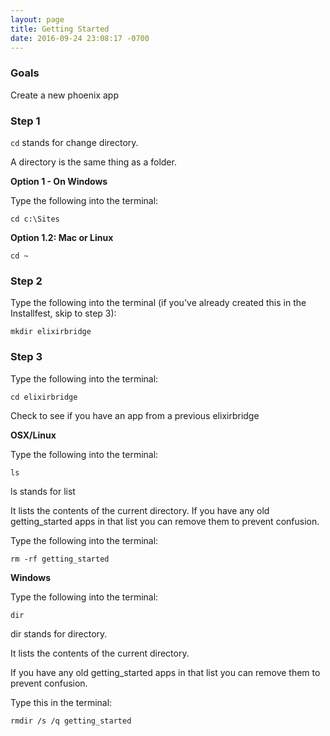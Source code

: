 ```yaml
---
layout: page
title: Getting Started
date: 2016-09-24 23:08:17 -0700
---
```



### Goals

Create a new phoenix app


### Step 1

`cd` stands for change directory.

A directory is the same thing as a folder.

**Option 1 - On Windows**

Type the following into the terminal:

```
cd c:\Sites
```

**Option 1.2: Mac or Linux**

```
cd ~
```

### Step 2


Type the following into the terminal (if you've already created this in the Installfest, skip to step 3):

```
mkdir elixirbridge
```

### Step 3

Type the following into the terminal:

```
cd elixirbridge
```

Check to see if you have an app from a previous elixirbridge

**OSX/Linux**

Type the following into the terminal:

```
ls
```

ls stands for list


It lists the contents of the current directory. If you have any old getting_started apps in that list you can remove them
to prevent confusion.

Type the following into the terminal:

```
rm -rf getting_started
```


**Windows**

Type the following into the terminal:

```
dir
```

dir stands for directory.   


It lists the contents of the current directory.

If you have any old getting_started apps in that list you can remove them
to prevent confusion.

Type this in the terminal:

```
rmdir /s /q getting_started
```
